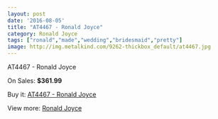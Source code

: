 ```yaml
---
layout: post
date: '2016-08-05'
title: "AT4467 - Ronald Joyce"
category: Ronald Joyce
tags: ["ronald","made","wedding","bridesmaid","pretty"]
image: http://img.metalkind.com/9262-thickbox_default/at4467.jpg
---
```

AT4467 - Ronald Joyce

On Sales: **$361.99**
<a href="https://www.metalkind.com/en/ronald-joyce/4059-at4467.html"><amp-img layout="responsive" width="600" height="600" src="//img.metalkind.com/9262-thickbox_default/at4467.jpg" alt="AT4467 - Ronald Joyce 0" /></a>
<a href="https://www.metalkind.com/en/ronald-joyce/4059-at4467.html"><amp-img layout="responsive" width="600" height="600" src="//img.metalkind.com/9263-thickbox_default/at4467.jpg" alt="AT4467 - Ronald Joyce 1" /></a>

Buy it: [AT4467 - Ronald Joyce](https://www.metalkind.com/en/ronald-joyce/4059-at4467.html "AT4467 - Ronald Joyce")

View more: [Ronald Joyce](https://www.metalkind.com/en/110-ronald-joyce "Ronald Joyce")